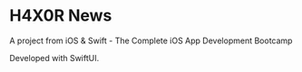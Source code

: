 # H4X0R News

A project from iOS & Swift - The Complete iOS App Development Bootcamp

Developed with SwiftUI.

